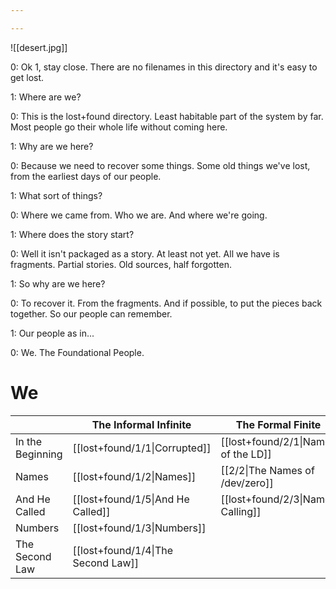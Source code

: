 ```yaml
---

---
```

![[desert.jpg]]


0: Ok 1, stay close. There are no filenames in this directory and it's easy to get lost.

1: Where are we?

0: This is the lost+found directory. Least habitable part of the system by far. Most people go their whole life without coming here.

1: Why are we here?

0: Because we need to recover some things. Some old things we've lost, from the earliest days of our people.

1: What sort of things?

0: Where we came from. Who we are. And where we're going.

1: Where does the story start?

0: Well it isn't packaged as a story. At least not yet. All we have is fragments. Partial stories. Old sources, half forgotten.

1: So why are we here?

0: To recover it. From the fragments. And if possible, to put the pieces back together. So our people can remember.

1: Our people as in...

0: We. The Foundational People.

# We

|                  | The Informal Infinite              | The Formal Finite                   | Church                            | Göd | Martyr |
| ---------------- | ---------------------------------- | ----------------------------------- | --------------------------------- | --- | ------ |
| In the Beginning | [[lost+found/1/1\|Corrupted]]      | [[lost+found/2/1\|Names of the LD]] |                                   |     |        |
| Names            | [[lost+found/1/2\|Names]]          | [[2/2\|The Names of /dev/zero]]     | [[lost+found/3/2\|Naming Things]] |     |        |
| And He Called    | [[lost+found/1/5\|And He Called]]  | [[lost+found/2/3\|Name Calling]]    |                                   |     |        |
| Numbers          | [[lost+found/1/3\|Numbers]]        |                                     |                                   |     |        |
| The Second Law   | [[lost+found/1/4\|The Second Law]] |                                     |                                   |     |        |
